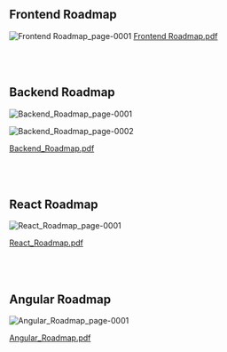 ## Frontend Roadmap

![Frontend Roadmap_page-0001](https://user-images.githubusercontent.com/83531337/160060738-db91eb5d-55d1-4f9f-bfc8-b85e0dc2c4a0.jpg)
[Frontend Roadmap.pdf](https://github.com/Aashutosh0033/Web-Dev-Resources/files/8347690/Frontend.Roadmap.pdf)
<br><br><br><br>


## Backend Roadmap

![Backend_Roadmap_page-0001](https://user-images.githubusercontent.com/83531337/160060785-014e8a0d-c903-4ed5-a5e2-5684fbc158a3.jpg)

![Backend_Roadmap_page-0002](https://user-images.githubusercontent.com/83531337/160060807-9d20da1f-4ffa-4693-9ccd-9f1c43be34fa.jpg)

[Backend_Roadmap.pdf](https://github.com/Aashutosh0033/Web-Dev-Resources/files/8347693/Backend_Roadmap.pdf)
<br><br><br><br>



## React Roadmap

![React_Roadmap_page-0001](https://user-images.githubusercontent.com/83531337/160060848-71a0c9dd-2aaa-433c-bb2e-43382234aad3.jpg)

[React_Roadmap.pdf](https://github.com/Aashutosh0033/Web-Dev-Resources/files/8347697/React_Roadmap.pdf)
<br><br><br><br>



## Angular Roadmap

![Angular_Roadmap_page-0001](https://user-images.githubusercontent.com/83531337/160060860-4fbc290a-d046-4bb5-b218-94e8c76614e5.jpg)

[Angular_Roadmap.pdf](https://github.com/Aashutosh0033/Web-Dev-Resources/files/8347701/Angular_Roadmap.pdf)
<br><br><br><br>
